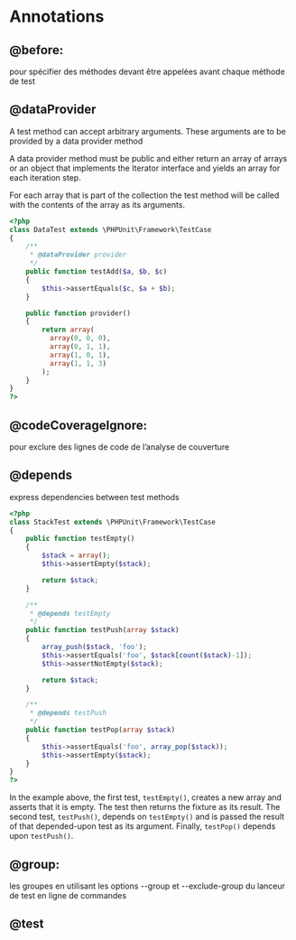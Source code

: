 Annotations
===========

## @before: 

pour spécifier des méthodes devant être appelées avant chaque méthode de test

## @dataProvider

A test method can accept arbitrary arguments. These arguments are to be provided by a data provider method 

A data provider method must be public and either return an array of arrays or an object that implements the Iterator interface and yields an array for each iteration step.

For each array that is part of the collection the test method will be called with the contents of the array as its arguments.

```php
<?php
class DataTest extends \PHPUnit\Framework\TestCase
{
    /**
     * @dataProvider provider
     */
    public function testAdd($a, $b, $c)
    {
        $this->assertEquals($c, $a + $b);
    }

    public function provider()
    {
        return array(
          array(0, 0, 0),
          array(0, 1, 1),
          array(1, 0, 1),
          array(1, 1, 3)
        );
    }
}
?>
```

## @codeCoverageIgnore: 

pour exclure des lignes de code de l’analyse de couverture

## @depends

express dependencies between test methods

```php
<?php
class StackTest extends \PHPUnit\Framework\TestCase
{
    public function testEmpty()
    {
        $stack = array();
        $this->assertEmpty($stack);

        return $stack;
    }

    /**
     * @depends testEmpty
     */
    public function testPush(array $stack)
    {
        array_push($stack, 'foo');
        $this->assertEquals('foo', $stack[count($stack)-1]);
        $this->assertNotEmpty($stack);

        return $stack;
    }

    /**
     * @depends testPush
     */
    public function testPop(array $stack)
    {
        $this->assertEquals('foo', array_pop($stack));
        $this->assertEmpty($stack);
    }
}
?>
```

In the example above, the first test, `testEmpty()`, creates a new array and asserts that it is empty. The test then returns the fixture as its result. The second test, `testPush()`, depends on `testEmpty()` and is passed the result of that depended-upon test as its argument. Finally, `testPop()` depends upon `testPush()`.

## @group:  

les groupes en utilisant les options --group et --exclude-group du lanceur de test en ligne de commandes

## @test

